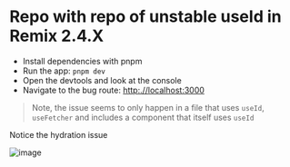 # Repo with repo of unstable useId in Remix 2.4.X

- Install dependencies with pnpm
- Run the app: `pnpm dev`
- Open the devtools and look at the console
- Navigate to the bug route: [http:.//localhost:3000](http://localhost:3000/bug)

> Note, the issue seems to only happen in a file that uses `useId`, `useFetcher` and includes a component that itself uses `useId`

Notice the hydration issue

![image](https://github.com/Phoenixmatrix/remix-unstable-useid/assets/1071928/5f55182e-c87a-4093-b6b8-0a4c23f95d7e)
